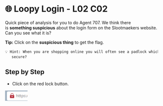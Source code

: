 # 🌐 Loopy Login - L02 C02

Quick piece of analysis for you to do Agent 707. We think there is **something suspicious** about the login form on the Slootmaekers website. Can you see what it is?

**Tip:** Click on the **suspicious thing** to get the flag.

```txt
💡 Hint: When you are shopping online you will often see a padlock which tells you the site is secure. What if the site isn't
   secure?
```

## Step by Step

- Click on the red lock button.

![picture of red lock](/assets/loopylogin1.png)
